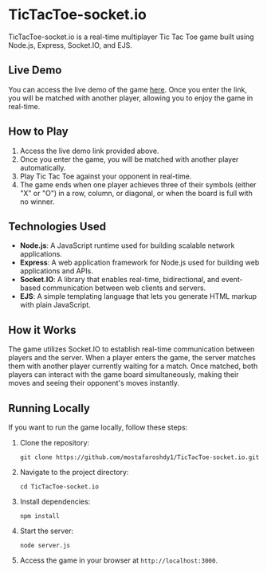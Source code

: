 # TicTacToe-socket.io

TicTacToe-socket.io is a real-time multiplayer Tic Tac Toe game built using Node.js, Express, Socket.IO, and EJS.

## Live Demo

You can access the live demo of the game [here](tictactoe-socketio-production.up.railway.app). Once you enter the link, you will be matched with another player, allowing you to enjoy the game in real-time.

## How to Play

1. Access the live demo link provided above.
2. Once you enter the game, you will be matched with another player automatically.
3. Play Tic Tac Toe against your opponent in real-time.
4. The game ends when one player achieves three of their symbols (either "X" or "O") in a row, column, or diagonal, or when the board is full with no winner.

## Technologies Used

- **Node.js**: A JavaScript runtime used for building scalable network applications.
- **Express**: A web application framework for Node.js used for building web applications and APIs.
- **Socket.IO**: A library that enables real-time, bidirectional, and event-based communication between web clients and servers.
- **EJS**: A simple templating language that lets you generate HTML markup with plain JavaScript.

## How it Works

The game utilizes Socket.IO to establish real-time communication between players and the server. When a player enters the game, the server matches them with another player currently waiting for a match. Once matched, both players can interact with the game board simultaneously, making their moves and seeing their opponent's moves instantly.

## Running Locally

If you want to run the game locally, follow these steps:

1. Clone the repository:

    ```
    git clone https://github.com/mostafaroshdy1/TicTacToe-socket.io.git
    ```

2. Navigate to the project directory:

    ```
    cd TicTacToe-socket.io
    ```

3. Install dependencies:

    ```
    npm install
    ```

4. Start the server:

    ```
    node server.js
    ```

5. Access the game in your browser at `http://localhost:3000`.
